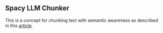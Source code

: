 ## Spacy LLM Chunker

This is a concept for chunking text with semantic
awareness as described in this [article](https://pub.towardsai.net/advanced-rag-05-exploring-semantic-chunking-97c12af20a4d).